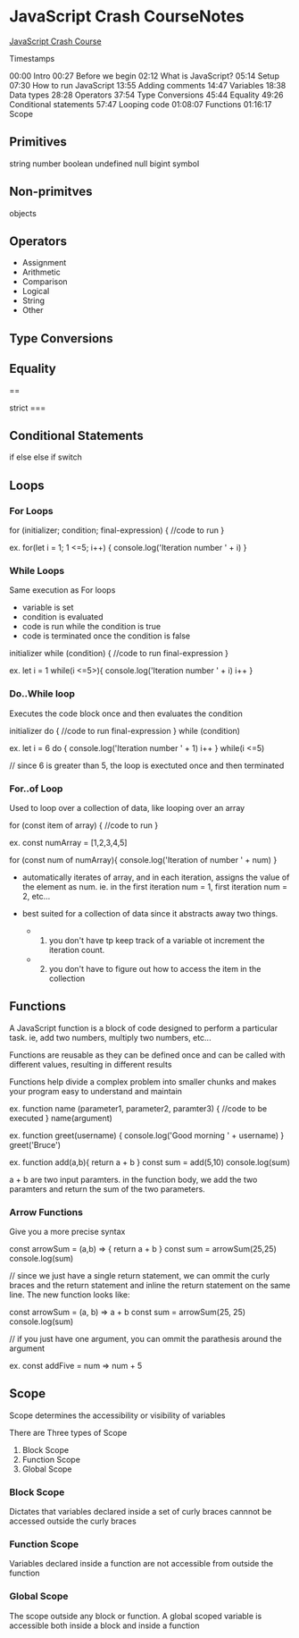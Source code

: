 # JavaScript Crash CourseNotes

[JavaScript Crash Course](https://www.youtube.com/watch?v=XIOLqoPHCJ4&list=PLC3y8-rFHvwhuX4qGvFx-wPy_MEi6Jdp7&index=5)

Timestamps

00:00 Intro
00:27 Before we begin
02:12 What is JavaScript?
05:14 Setup
07:30 How to run JavaScript
13:55 Adding comments
14:47 Variables
18:38 Data types
28:28 Operators
37:54 Type Conversions
45:44 Equality
49:26 Conditional statements
57:47 Looping code
01:08:07 Functions
01:16:17 Scope

## Primitives

string
number
boolean
undefined
null
bigint
symbol

## Non-primitves

objects

## Operators

- Assignment
- Arithmetic
- Comparison
- Logical
- String
- Other

## Type Conversions

## Equality

==

strict ===

## Conditional Statements

if
else
else if
switch

## Loops

### For Loops

for (initializer; condition; final-expression) {
//code to run
}

ex.
for(let i = 1; 1 <=5; i++) {
console.log('Iteration number ' + i)
}

### While Loops

Same execution as For loops

- variable is set
- condition is evaluated
- code is run while the condition is true
- code is terminated once the condition is false

initializer
while (condition) {
//code to run
final-expression
}

ex.
let i = 1
while(i <=5>){
console.log('Iteration number ' + i)
i++
}

### Do..While loop

Executes the code block once and then evaluates the condition

initializer
do {
//code to run
final-expression
} while (condition)

ex.
let i = 6
do {
console.log('Iteration number ' + 1)
i++
} while(i <=5)

// since 6 is greater than 5, the loop is exectuted once and then terminated

### For..of Loop

Used to loop over a collection of data, like looping over an array

for (const item of array) {
//code to run
}

ex.
const numArray = [1,2,3,4,5]

for (const num of numArray){
console.log('Iteration of number ' + num)
}

- automatically iterates of array, and in each iteration, assigns the value of the element as num. ie. in the first iteration num = 1, first iteration num = 2, etc...

- best suited for a collection of data since it abstracts away two things.

  - 1. you don't have tp keep track of a variable ot increment the iteration count.
  - 2. you don't have to figure out how to access the item in the collection

## Functions

A JavaScript function is a block of code designed to perform a particular task. ie, add two numbers, multiply two numbers, etc...

Functions are reusable as they can be defined once and can be called with different values, resulting in different results

Functions help divide a complex problem into smaller chunks and makes your program easy to understand and maintain

ex. function name (parameter1, parameter2, paramter3) {
//code to be executed
}
name(argument)

ex.
function greet(username) {
console.log('Good morning ' + username)
}
greet('Bruce')

ex.
function add(a,b){
return a + b
}
const sum = add(5,10)
console.log(sum)

a + b are two input paramters. in the function body, we add the two paramters and return the sum of the two parameters.

### Arrow Functions

Give you a more precise syntax

const arrowSum = (a,b) => {
return a + b
}
const sum = arrowSum(25,25)
console.log(sum)

// since we just have a single return statement, we can ommit the curly braces and the return statement and inline the return statement on the same line. The new function looks like:

const arrowSum = (a, b) => a + b
const sum = arrowSum(25, 25)
console.log(sum)

// if you just have one argument, you can ommit the parathesis around the argument

ex.
const addFive = num => num + 5

## Scope

Scope determines the accessibility or visibility of variables

There are Three types of Scope

1. Block Scope
2. Function Scope
3. Global Scope

### Block Scope

Dictates that variables declared inside a set of curly braces cannnot be accessed outside the curly braces

### Function Scope

Variables declared inside a function are not accessible from outside the function

### Global Scope

The scope outside any block or function. A global scoped variable is accessible both inside a block and inside a function
